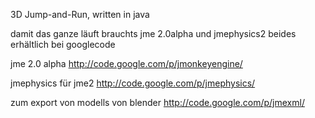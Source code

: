 3D Jump-and-Run, written in java

damit das ganze läuft brauchts jme 2.0alpha und jmephysics2 beides erhältlich bei googlecode

jme 2.0 alpha                       http://code.google.com/p/jmonkeyengine/

jmephysics für jme2                 http://code.google.com/p/jmephysics/

zum export von modells von blender  http://code.google.com/p/jmexml/